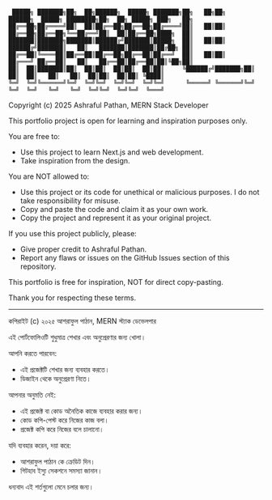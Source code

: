 ```plaintext

 █████╗ ███████╗██╗  ██╗██████╗  █████╗ ███████╗██╗   ██╗██╗     ██████╗  █████╗ ████████╗██╗  ██╗ █████╗ ███╗   ██╗
██╔══██╗██╔════╝██║  ██║██╔══██╗██╔══██╗██╔════╝██║   ██║██║     ██╔══██╗██╔══██╗╚══██╔══╝██║  ██║██╔══██╗████╗  ██║
███████║███████╗███████║██████╔╝███████║█████╗  ██║   ██║██║     ██████╔╝███████║   ██║   ███████║███████║██╔██╗ ██║
██╔══██║╚════██║██╔══██║██╔══██╗██╔══██║██╔══╝  ██║   ██║██║     ██╔═══╝ ██╔══██║   ██║   ██╔══██║██╔══██║██║╚██╗██║
██║  ██║███████║██║  ██║██║  ██║██║  ██║██║     ╚██████╔╝███████╗██║     ██║  ██║   ██║   ██║  ██║██║  ██║██║ ╚████║
╚═╝  ╚═╝╚══════╝╚═╝  ╚═╝╚═╝  ╚═╝╚═╝  ╚═╝╚═╝      ╚═════╝ ╚══════╝╚═╝     ╚═╝  ╚═╝   ╚═╝   ╚═╝  ╚═╝╚═╝  ╚═╝╚═╝  ╚═══╝

```

Copyright (c) 2025 Ashraful Pathan, MERN Stack Developer

This portfolio project is open for learning and inspiration purposes only.

You are free to:
- Use this project to learn Next.js and web development.
- Take inspiration from the design.

You are NOT allowed to:
- Use this project or its code for unethical or malicious purposes. I do not take responsibility for misuse.
- Copy and paste the code and claim it as your own work.
- Copy the project and represent it as your original project.

If you use this project publicly, please:
- Give proper credit to Ashraful Pathan.
- Report any flaws or issues on the GitHub Issues section of this repository.

This portfolio is free for inspiration, NOT for direct copy-pasting.

Thank you for respecting these terms.

---

কপিরাইট (c) ২০২৫ আশরাফুল পাঠান, MERN স্ট্যাক ডেভেলপার

এই পোর্টফোলিওটি শুধুমাত্র শেখার এবং অনুপ্রেরণার জন্য খোলা।

আপনি করতে পারবেন:
- এই প্রজেক্টটি শেখার জন্য ব্যবহার করতে।
- ডিজাইন থেকে অনুপ্রেরণা নিতে।

আপনার অনুমতি নেই:
- এই প্রজেক্ট বা কোড অনৈতিক কাজে ব্যবহার করার জন্য।
- কোড কপি-পেস্ট করে নিজের কাজ বলা।
- প্রজেক্ট কপি করে নিজের বলে চালানো।

যদি ব্যবহার করেন, দয়া করে:
- আশরাফুল পাঠান কে ক্রেডিট দিন।
- গিটহাব ইস্যু সেকশনে সমস্যা জানান।

ধন্যবাদ এই শর্তগুলো মেনে চলার জন্য।